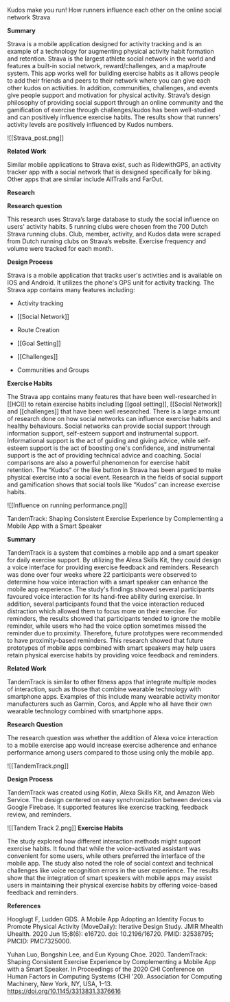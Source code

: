 Kudos make you run! How runners influence each other on the online social network Strava

**Summary**

Strava is a mobile application designed for activity tracking and is an example of a technology for augmenting physical activity habit formation and retention. Strava is the largest athlete social network in the world and features a built-in social network, reward/challenges, and a map/route system. This app works well for building exercise habits as it allows people to add their friends and peers to their network where you can give each other kudos on activities. In addition, communities, challenges, and events give people support and motivation for physical activity. Strava’s design philosophy of providing social support through an online community and the gamification of exercise through challenges/kudos has been well-studied and can positively influence exercise habits. The results show that runners' activity levels are positively influenced by Kudos numbers. 

![[Strava_post.png]]

**Related Work**

Similar mobile applications to Strava exist, such as RidewithGPS, an activity tracker app with a social network that is designed specifically for biking. Other apps that are similar include AllTrails and FarOut. 

**Research**

**Research question**

This research uses Strava’s large database to study the social influence on users' activity habits. 5 running clubs were chosen from the 700 Dutch Strava running clubs. Club, member, activity, and Kudos data were scraped from Dutch running clubs on Strava’s website. Exercise frequency and volume were tracked for each month. 

**Design Process**

Strava is a mobile application that tracks user's activities and is available on IOS and Android. It utilizes the phone's GPS unit for activity tracking. The Strava app contains many features including:

- Activity tracking
    
- [[Social Network]]
    
- Route Creation
    
- [[Goal Setting]]
    
- [[Challenges]]
    
- Communities and Groups
    
**Exercise Habits**

The Strava app contains many features that have been well-researched in [[HCI]] to retain exercise habits including [[goal setting]], [[Social Network]] and [[challenges]] that have been well researched. There is a large amount of research done on how social networks can influence exercise habits and healthy behaviours. Social networks can provide social support through information support, self-esteem support and instrumental support. Informational support is the act of guiding and giving advice, while self-esteem support is the act of boosting one's confidence, and instrumental support is the act of providing technical advice and coaching. Social comparisons are also a powerful phenomenon for exercise habit retention. The “Kudos” or the like button in Strava has been argued to make physical exercise into a social event. Research in the fields of social support and gamification shows that social tools like “Kudos” can increase exercise habits.


![[Influence on running performance.png]]

TandemTrack: Shaping Consistent Exercise Experience by
Complementing a Mobile App with a Smart Speaker

**Summary**

TandemTrack is a system that combines a mobile app and a smart speaker for daily exercise support. By utilizing the Alexa Skills Kit, they could design a voice interface for providing exercise feedback and reminders. Research was done over four weeks where 22 participants were observed to determine how voice interaction with a smart speaker can enhance the mobile app experience. The study's findings showed several participants favoured voice interaction for its hand-free ability during exercise. In addition, several participants found that the voice interaction reduced distraction which allowed them to focus more on their exercise. For reminders, the results showed that participants tended to ignore the mobile reminder, while users who had the voice option sometimes missed the reminder due to proximity. Therefore, future prototypes were recommended to have proximity-based reminders. This research showed that future prototypes of mobile apps combined with smart speakers may help users retain physical exercise habits by providing voice feedback and reminders.

**Related Work**

TandemTrack is similar to other fitness apps that integrate multiple modes of interaction, such as those that combine wearable technology with smartphone apps. Examples of this include many wearable activity monitor manufacturers such as Garmin, Coros, and Apple who all have their own wearable technology combined with smartphone apps. 

  
**Research Question**

The research question was whether the addition of Alexa voice interaction to a mobile exercise app would increase exercise adherence and enhance performance among users compared to those using only the mobile app. 

![[TandemTrack.png]]

**Design Process**

TandemTrack was created using Kotlin, Alexa Skills Kit, and Amazon Web Service. The design centered on easy synchronization between devices via Google Firebase. It supported features like exercise tracking, feedback review, and reminders.

![[Tandem Track 2.png]]
**Exercise Habits**

The study explored how different interaction methods might support exercise habits. It found that while the voice-activated assistant was convenient for some users, while others preferred the interface of the mobile app. The study also noted the role of social context and technical challenges like voice recognition errors in the user experience. The results show that the integration of smart speakers with mobile apps may assist users in maintaining their physical exercise habits by offering voice-based feedback and reminders.

**References**

Hooglugt F, Ludden GDS. A Mobile App Adopting an Identity Focus to Promote Physical Activity (MoveDaily): Iterative Design Study. JMIR Mhealth Uhealth. 2020 Jun 15;8(6): e16720. doi: 10.2196/16720. PMID: 32538795; PMCID: PMC7325000.

Yuhan Luo, Bongshin Lee, and Eun Kyoung Choe. 2020. TandemTrack: Shaping Consistent Exercise Experience by Complementing a Mobile App with a Smart Speaker. In Proceedings of the 2020 CHI Conference on Human Factors in Computing Systems (CHI '20). Association for Computing Machinery, New York, NY, USA, 1–13. https://doi.org/10.1145/3313831.3376616


